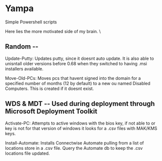 # Yampa
Simple Powershell scripts

Here lies the more motivated side of my brain.
\\


<h2>Random --</h2>

  Update-Putty: Updates putty, since it doesnt auto update. It is also able to unisntall older versions before 0.68 when they switched to having .msi installers available.
  
  Move-Old-PCs: Moves pcs that havent signed into the domain for a specified number of months (12 by default) to a new ou named Disabled Computers. This is created if it doesnt exist.





<h2>WDS & MDT -- Used during deployment through Microsoft Deployment Toolkit </h2>

  Activate-PC: Attempts to active windows with the bios key, if not able to or key is not for that version of windows it looks for a .csv files with MAK/KMS keys.
  
  Install-Automate: Installs Connectwise Automate pulling from a list of locations store in a .csv file. Query the Automate db to keep the .csv locations file updated.

